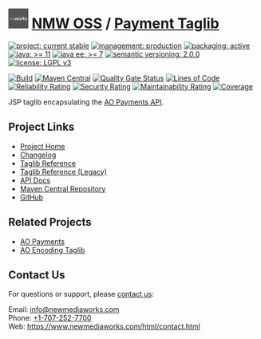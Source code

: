 # [<img src="nmw-logo.png" alt="NMW Logo" width="40" height="40">](https://github.com/newmediaworks) [NMW OSS](https://github.com/newmediaworks/nmw-oss) / [Payment Taglib](https://github.com/newmediaworks/nmw-payment-taglib)

[![project: current stable](https://oss.newmediaworks.com/ao-badges/project-current-stable.svg)](https://aoindustries.com/life-cycle#project-current-stable)
[![management: production](https://oss.newmediaworks.com/ao-badges/management-production.svg)](https://aoindustries.com/life-cycle#management-production)
[![packaging: active](https://oss.newmediaworks.com/ao-badges/packaging-active.svg)](https://aoindustries.com/life-cycle#packaging-active)  
[![java: &gt;= 11](https://oss.newmediaworks.com/ao-badges/java-11.svg)](https://docs.oracle.com/en/java/javase/11/)
[![java ee: &gt;= 7](https://oss.newmediaworks.com/ao-badges/javaee-7.svg)](https://docs.oracle.com/javaee/7/)
[![semantic versioning: 2.0.0](https://oss.newmediaworks.com/ao-badges/semver-2.0.0.svg)](https://semver.org/spec/v2.0.0.html)
[![license: LGPL v3](https://oss.newmediaworks.com/ao-badges/license-lgpl-3.0.svg)](https://www.gnu.org/licenses/lgpl-3.0)

[![Build](https://github.com/newmediaworks/nmw-payment-taglib/workflows/Build/badge.svg?branch=master)](https://github.com/newmediaworks/nmw-payment-taglib/actions?query=workflow%3ABuild)
[![Maven Central](https://maven-badges.herokuapp.com/maven-central/com.newmediaworks/nmw-payment-taglib/badge.svg)](https://maven-badges.herokuapp.com/maven-central/com.newmediaworks/nmw-payment-taglib)
[![Quality Gate Status](https://sonarcloud.io/api/project_badges/measure?branch=master&project=com.newmediaworks%3Anmw-payment-taglib&metric=alert_status)](https://sonarcloud.io/dashboard?branch=master&id=com.newmediaworks%3Anmw-payment-taglib)
[![Lines of Code](https://sonarcloud.io/api/project_badges/measure?branch=master&project=com.newmediaworks%3Anmw-payment-taglib&metric=ncloc)](https://sonarcloud.io/component_measures?branch=master&id=com.newmediaworks%3Anmw-payment-taglib&metric=ncloc)  
[![Reliability Rating](https://sonarcloud.io/api/project_badges/measure?branch=master&project=com.newmediaworks%3Anmw-payment-taglib&metric=reliability_rating)](https://sonarcloud.io/component_measures?branch=master&id=com.newmediaworks%3Anmw-payment-taglib&metric=Reliability)
[![Security Rating](https://sonarcloud.io/api/project_badges/measure?branch=master&project=com.newmediaworks%3Anmw-payment-taglib&metric=security_rating)](https://sonarcloud.io/component_measures?branch=master&id=com.newmediaworks%3Anmw-payment-taglib&metric=Security)
[![Maintainability Rating](https://sonarcloud.io/api/project_badges/measure?branch=master&project=com.newmediaworks%3Anmw-payment-taglib&metric=sqale_rating)](https://sonarcloud.io/component_measures?branch=master&id=com.newmediaworks%3Anmw-payment-taglib&metric=Maintainability)
[![Coverage](https://sonarcloud.io/api/project_badges/measure?branch=master&project=com.newmediaworks%3Anmw-payment-taglib&metric=coverage)](https://sonarcloud.io/component_measures?branch=master&id=com.newmediaworks%3Anmw-payment-taglib&metric=Coverage)

JSP taglib encapsulating the [AO Payments API](https://github.com/ao-apps/ao-payments-api).

## Project Links
* [Project Home](https://oss.newmediaworks.com/payment-taglib/)
* [Changelog](https://oss.newmediaworks.com/payment-taglib/changelog)
* [Taglib Reference](https://oss.newmediaworks.com/payment-taglib/nmw-payment.tld/)
* [Taglib Reference (Legacy)](https://oss.newmediaworks.com/payment-taglib/nmw-payment-legacy.tld/)
* [API Docs](https://oss.newmediaworks.com/payment-taglib/apidocs/)
* [Maven Central Repository](https://central.sonatype.com/artifact/com.newmediaworks/nmw-payment-taglib)
* [GitHub](https://github.com/newmediaworks/nmw-payment-taglib)

## Related Projects
* [AO Payments](https://github.com/ao-apps/ao-payments)
* [AO Encoding Taglib](https://github.com/ao-apps/ao-encoding-taglib)

## Contact Us
For questions or support, please [contact us](https://www.newmediaworks.com/html/contact.html):

Email: [info@newmediaworks.com](mailto:info@newmediaworks.com)  
Phone: [+1-707-252-7700](tel:+1-707-252-7700)  
Web: https://www.newmediaworks.com/html/contact.html

